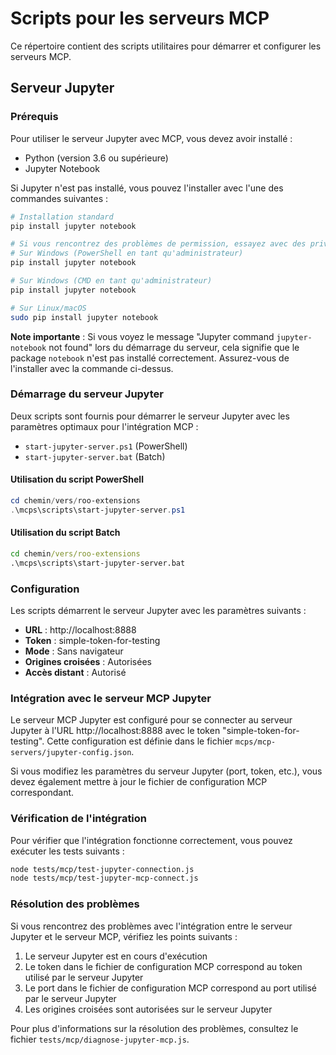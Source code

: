 # Scripts pour les serveurs MCP

Ce répertoire contient des scripts utilitaires pour démarrer et configurer les serveurs MCP.

## Serveur Jupyter

### Prérequis

Pour utiliser le serveur Jupyter avec MCP, vous devez avoir installé :

- Python (version 3.6 ou supérieure)
- Jupyter Notebook

Si Jupyter n'est pas installé, vous pouvez l'installer avec l'une des commandes suivantes :

```bash
# Installation standard
pip install jupyter notebook

# Si vous rencontrez des problèmes de permission, essayez avec des privilèges d'administrateur
# Sur Windows (PowerShell en tant qu'administrateur)
pip install jupyter notebook

# Sur Windows (CMD en tant qu'administrateur)
pip install jupyter notebook

# Sur Linux/macOS
sudo pip install jupyter notebook
```

**Note importante** : Si vous voyez le message "Jupyter command `jupyter-notebook` not found" lors du démarrage du serveur, cela signifie que le package `notebook` n'est pas installé correctement. Assurez-vous de l'installer avec la commande ci-dessus.

### Démarrage du serveur Jupyter

Deux scripts sont fournis pour démarrer le serveur Jupyter avec les paramètres optimaux pour l'intégration MCP :

- `start-jupyter-server.ps1` (PowerShell)
- `start-jupyter-server.bat` (Batch)

#### Utilisation du script PowerShell

```powershell
cd chemin/vers/roo-extensions
.\mcps\scripts\start-jupyter-server.ps1
```

#### Utilisation du script Batch

```cmd
cd chemin/vers/roo-extensions
.\mcps\scripts\start-jupyter-server.bat
```

### Configuration

Les scripts démarrent le serveur Jupyter avec les paramètres suivants :

- **URL** : http://localhost:8888
- **Token** : simple-token-for-testing
- **Mode** : Sans navigateur
- **Origines croisées** : Autorisées
- **Accès distant** : Autorisé

### Intégration avec le serveur MCP Jupyter

Le serveur MCP Jupyter est configuré pour se connecter au serveur Jupyter à l'URL http://localhost:8888 avec le token "simple-token-for-testing". Cette configuration est définie dans le fichier `mcps/mcp-servers/jupyter-config.json`.

Si vous modifiez les paramètres du serveur Jupyter (port, token, etc.), vous devez également mettre à jour le fichier de configuration MCP correspondant.

### Vérification de l'intégration

Pour vérifier que l'intégration fonctionne correctement, vous pouvez exécuter les tests suivants :

```bash
node tests/mcp/test-jupyter-connection.js
node tests/mcp/test-jupyter-mcp-connect.js
```

### Résolution des problèmes

Si vous rencontrez des problèmes avec l'intégration entre le serveur Jupyter et le serveur MCP, vérifiez les points suivants :

1. Le serveur Jupyter est en cours d'exécution
2. Le token dans le fichier de configuration MCP correspond au token utilisé par le serveur Jupyter
3. Le port dans le fichier de configuration MCP correspond au port utilisé par le serveur Jupyter
4. Les origines croisées sont autorisées sur le serveur Jupyter

Pour plus d'informations sur la résolution des problèmes, consultez le fichier `tests/mcp/diagnose-jupyter-mcp.js`.